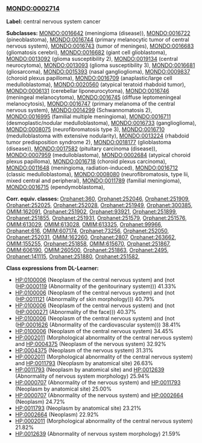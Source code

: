 
### [MONDO:0002714](http://purl.obolibrary.org/obo/MONDO_0002714)
**Label:** central nervous system cancer

**Subclasses:** [MONDO:0016642](http://purl.obolibrary.org/obo/MONDO_0016642) (meningioma (disease)), [MONDO:0016722](http://purl.obolibrary.org/obo/MONDO_0016722) (pineoblastoma), [MONDO:0016744](http://purl.obolibrary.org/obo/MONDO_0016744) (primary melanocytic tumor of central nervous system), [MONDO:0016743](http://purl.obolibrary.org/obo/MONDO_0016743) (tumor of meninges), [MONDO:0016683](http://purl.obolibrary.org/obo/MONDO_0016683) (gliomatosis cerebri), [MONDO:0016682](http://purl.obolibrary.org/obo/MONDO_0016682) (giant cell glioblastoma), [MONDO:0013092](http://purl.obolibrary.org/obo/MONDO_0013092) (glioma susceptibility 2), [MONDO:0019134](http://purl.obolibrary.org/obo/MONDO_0019134) (central neurocytoma), [MONDO:0013093](http://purl.obolibrary.org/obo/MONDO_0013093) (glioma susceptibility 3), [MONDO:0016681](http://purl.obolibrary.org/obo/MONDO_0016681) (gliosarcoma), [MONDO:0015393](http://purl.obolibrary.org/obo/MONDO_0015393) (nasal ganglioglioma), [MONDO:0009837](http://purl.obolibrary.org/obo/MONDO_0009837) (choroid plexus papilloma), [MONDO:0016709](http://purl.obolibrary.org/obo/MONDO_0016709) (anaplastic/large cell medulloblastoma), [MONDO:0020560](http://purl.obolibrary.org/obo/MONDO_0020560) (atypical teratoid rhabdoid tumor), [MONDO:0006131](http://purl.obolibrary.org/obo/MONDO_0006131) (cerebellar liponeurocytoma), [MONDO:0016746](http://purl.obolibrary.org/obo/MONDO_0016746) (meningeal melanocytoma), [MONDO:0016745](http://purl.obolibrary.org/obo/MONDO_0016745) (diffuse leptomeningeal melanocytosis), [MONDO:0016747](http://purl.obolibrary.org/obo/MONDO_0016747) (primary melanoma of the central nervous system), [MONDO:0014299](http://purl.obolibrary.org/obo/MONDO_0014299) (Schwannomatosis 2), [MONDO:0016995](http://purl.obolibrary.org/obo/MONDO_0016995) (familial multiple meningioma), [MONDO:0016711](http://purl.obolibrary.org/obo/MONDO_0016711) (desmoplastic/nodular medulloblastoma), [MONDO:0016733](http://purl.obolibrary.org/obo/MONDO_0016733) (ganglioglioma), [MONDO:0008075](http://purl.obolibrary.org/obo/MONDO_0008075) (neurofibromatosis type 3), [MONDO:0016710](http://purl.obolibrary.org/obo/MONDO_0016710) (medulloblastoma with extensive nodularity), [MONDO:0013224](http://purl.obolibrary.org/obo/MONDO_0013224) (rhabdoid tumor predisposition syndrome 2), [MONDO:0018177](http://purl.obolibrary.org/obo/MONDO_0018177) (glioblastoma (disease)), [MONDO:0017582](http://purl.obolibrary.org/obo/MONDO_0017582) (pituitary carcinoma (disease)), [MONDO:0007959](http://purl.obolibrary.org/obo/MONDO_0007959) (medulloblastoma), [MONDO:0002684](http://purl.obolibrary.org/obo/MONDO_0002684) (atypical choroid plexus papilloma), [MONDO:0016718](http://purl.obolibrary.org/obo/MONDO_0016718) (choroid plexus carcinoma), [MONDO:0011648](http://purl.obolibrary.org/obo/MONDO_0011648) (meningioma, radiation-induced), [MONDO:0016712](http://purl.obolibrary.org/obo/MONDO_0016712) (classic medulloblastoma), [MONDO:0008080](http://purl.obolibrary.org/obo/MONDO_0008080) (neurofibromatosis, type Iii, mixed central and peripheral), [MONDO:0011789](http://purl.obolibrary.org/obo/MONDO_0011789) (familial meningioma), [MONDO:0016715](http://purl.obolibrary.org/obo/MONDO_0016715) (ependymoblastoma), 

**Corr. equiv. classes:** [Orphanet:360](http://www.orpha.net/ORDO/Orphanet_360), [Orphanet:252046](http://www.orpha.net/ORDO/Orphanet_252046), [Orphanet:251909](http://www.orpha.net/ORDO/Orphanet_251909), [Orphanet:252025](http://www.orpha.net/ORDO/Orphanet_252025), [Orphanet:252028](http://www.orpha.net/ORDO/Orphanet_252028), [Orphanet:251949](http://www.orpha.net/ORDO/Orphanet_251949), [Orphanet:300385](http://www.orpha.net/ORDO/Orphanet_300385), [OMIM:162091](http://purl.obolibrary.org/obo/OMIM_162091), [Orphanet:251902](http://www.orpha.net/ORDO/Orphanet_251902), [Orphanet:93921](http://www.orpha.net/ORDO/Orphanet_93921), [Orphanet:251899](http://www.orpha.net/ORDO/Orphanet_251899), [Orphanet:251855](http://www.orpha.net/ORDO/Orphanet_251855), [Orphanet:251931](http://www.orpha.net/ORDO/Orphanet_251931), [Orphanet:251579](http://www.orpha.net/ORDO/Orphanet_251579), [Orphanet:251576](http://www.orpha.net/ORDO/Orphanet_251576), [OMIM:613029](http://purl.obolibrary.org/obo/OMIM_613029), [OMIM:613028](http://purl.obolibrary.org/obo/OMIM_613028), [OMIM:613325](http://purl.obolibrary.org/obo/OMIM_613325), [Orphanet:99966](http://www.orpha.net/ORDO/Orphanet_99966), [Orphanet:616](http://www.orpha.net/ORDO/Orphanet_616), [OMIM:607174](http://purl.obolibrary.org/obo/OMIM_607174), [Orphanet:73256](http://www.orpha.net/ORDO/Orphanet_73256), [Orphanet:252050](http://www.orpha.net/ORDO/Orphanet_252050), [Orphanet:252031](http://www.orpha.net/ORDO/Orphanet_252031), [OMIM:162260](http://purl.obolibrary.org/obo/OMIM_162260), [Orphanet:2807](http://www.orpha.net/ORDO/Orphanet_2807), [Orphanet:263662](http://www.orpha.net/ORDO/Orphanet_263662), [OMIM:155255](http://purl.obolibrary.org/obo/OMIM_155255), [Orphanet:251858](http://www.orpha.net/ORDO/Orphanet_251858), [OMIM:615670](http://purl.obolibrary.org/obo/OMIM_615670), [Orphanet:251867](http://www.orpha.net/ORDO/Orphanet_251867), [OMIM:606190](http://purl.obolibrary.org/obo/OMIM_606190), [OMIM:260500](http://purl.obolibrary.org/obo/OMIM_260500), [Orphanet:251863](http://www.orpha.net/ORDO/Orphanet_251863), [Orphanet:2495](http://www.orpha.net/ORDO/Orphanet_2495), [Orphanet:141115](http://www.orpha.net/ORDO/Orphanet_141115), [Orphanet:251880](http://www.orpha.net/ORDO/Orphanet_251880), [Orphanet:251582](http://www.orpha.net/ORDO/Orphanet_251582), 

**Class expressions from DL-Learner:**

- [HP:0100006](http://purl.obolibrary.org/obo/HP_0100006) (Neoplasm of the central nervous system) and (not ([HP:0000119](http://purl.obolibrary.org/obo/HP_0000119) (Abnormality of the genitourinary system))) 41.33%
- [HP:0100006](http://purl.obolibrary.org/obo/HP_0100006) (Neoplasm of the central nervous system) and (not ([HP:0011121](http://purl.obolibrary.org/obo/HP_0011121) (Abnormality of skin morphology))) 40.79%
- [HP:0100006](http://purl.obolibrary.org/obo/HP_0100006) (Neoplasm of the central nervous system) and (not ([HP:0000271](http://purl.obolibrary.org/obo/HP_0000271) (Abnormality of the face))) 40.37%
- [HP:0100006](http://purl.obolibrary.org/obo/HP_0100006) (Neoplasm of the central nervous system) and (not ([HP:0001626](http://purl.obolibrary.org/obo/HP_0001626) (Abnormality of the cardiovascular system))) 38.41%
- [HP:0100006](http://purl.obolibrary.org/obo/HP_0100006) (Neoplasm of the central nervous system) 34.45%
- [HP:0002011](http://purl.obolibrary.org/obo/HP_0002011) (Morphological abnormality of the central nervous system) and [HP:0004375](http://purl.obolibrary.org/obo/HP_0004375) (Neoplasm of the nervous system) 32.92%
- [HP:0004375](http://purl.obolibrary.org/obo/HP_0004375) (Neoplasm of the nervous system) 31.31%
- [HP:0002011](http://purl.obolibrary.org/obo/HP_0002011) (Morphological abnormality of the central nervous system) and [HP:0011793](http://purl.obolibrary.org/obo/HP_0011793) (Neoplasm by anatomical site) 26.63%
- [HP:0011793](http://purl.obolibrary.org/obo/HP_0011793) (Neoplasm by anatomical site) and [HP:0012639](http://purl.obolibrary.org/obo/HP_0012639) (Abnormality of nervous system morphology) 25.94%
- [HP:0000707](http://purl.obolibrary.org/obo/HP_0000707) (Abnormality of the nervous system) and [HP:0011793](http://purl.obolibrary.org/obo/HP_0011793) (Neoplasm by anatomical site) 25.00%
- [HP:0000707](http://purl.obolibrary.org/obo/HP_0000707) (Abnormality of the nervous system) and [HP:0002664](http://purl.obolibrary.org/obo/HP_0002664) (Neoplasm) 24.72%
- [HP:0011793](http://purl.obolibrary.org/obo/HP_0011793) (Neoplasm by anatomical site) 23.21%
- [HP:0002664](http://purl.obolibrary.org/obo/HP_0002664) (Neoplasm) 22.92%
- [HP:0002011](http://purl.obolibrary.org/obo/HP_0002011) (Morphological abnormality of the central nervous system) 21.82%
- [HP:0012639](http://purl.obolibrary.org/obo/HP_0012639) (Abnormality of nervous system morphology) 21.59%


